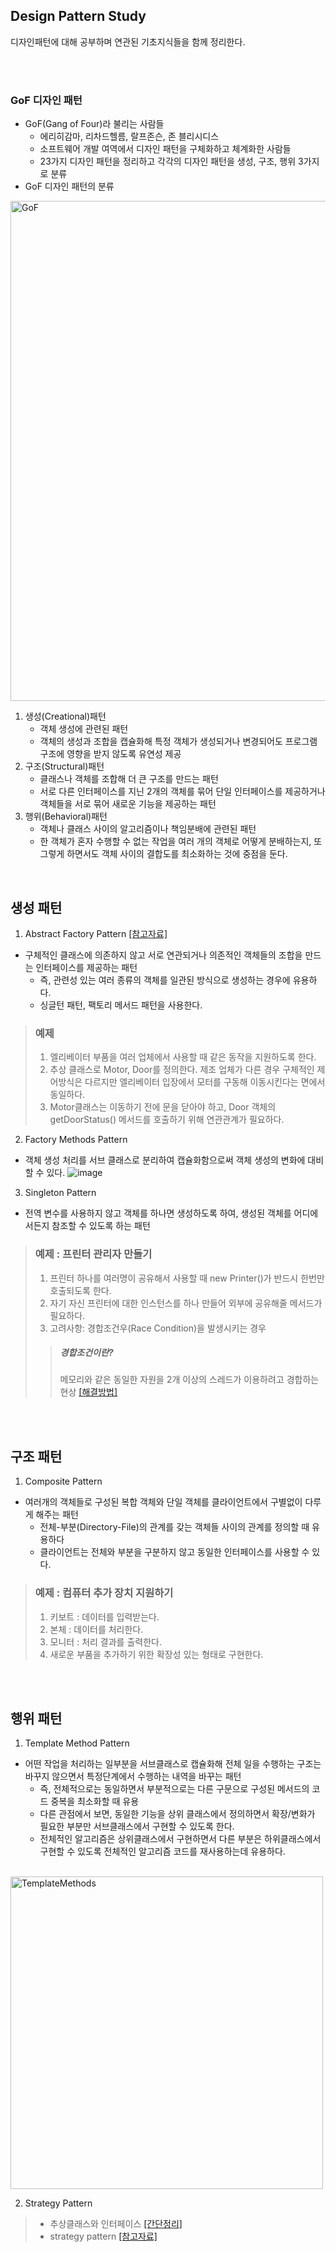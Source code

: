 
## Design Pattern Study
디자인패턴에 대해 공부하며 연관된 기초지식들을 함께 정리한다.

<br/>
<br/>


### GoF 디자인 패턴
- GoF(Gang of Four)라 불리는 사람들 
  - 에리히감마, 리차드헬름, 랄프존슨, 존 블리시디스
  - 소프트웨어 개발 여역에서 디자인 패턴을 구체화하고 체계화한 사람들
  - 23가지 디자인 패턴을 정리하고 각각의 디자인 패턴을 생성, 구조, 행위 3가지로 분류
- GoF 디자인 패턴의 분류<br>
<img width="800" alt="GoF" src="https://user-images.githubusercontent.com/67686761/108626218-67c5de00-7492-11eb-9bf8-fa32b7c68e7b.png">

1. 생성(Creational)패턴
    - 객체 생성에 관련된 패턴
    - 객체의 생성과 조합을 캡슐화해 특정 객체가 생성되거나 변경되어도 프로그램 구조에 영향을 받지 않도록 유연성 제공
2. 구조(Structural)패턴
    - 클래스나 객체를 조합해 더 큰 구조를 만드는 패턴
    - 서로 다른 인터페이스를 지닌 2개의 객체를 묶어 단일 인터페이스를 제공하거나 객체들을 서로 묶어 새로운 기능을 제공하는 패턴
3. 행위(Behavioral)패턴
    - 객체나 클래스 사이의 알고리즘이나 책임분배에 관련된 패턴
    - 한 객체가 혼자 수행할 수 없는 작업을 여러 개의 객체로 어떻게 분배하는지, 또 그렇게 하면서도 객체 사이의 결합도를 최소화하는 것에 중점을 둔다.

<br/>

## 생성 패턴
1. Abstract Factory Pattern [[참고자료]](https://gmlwjd9405.github.io/2018/08/08/abstract-factory-pattern.html)
- 구체적인 클래스에 의존하지 않고 서로 연관되거나 의존적인 객체들의 조합을 만드는 인터페이스를 제공하는 패턴
  - 즉, 관련성 있는 여러 종류의 객체를 일관된 방식으로 생성하는 경우에 유용하다.
  - 싱글턴 패턴, 팩토리 메서드 패턴을 사용한다.
 
> ### 예제 
> 1) 엘리베이터 부품을 여러 업체에서 사용할 때 같은 동작을 지원하도록 한다. 
> 2) 추상 클래스로 Motor, Door를 정의한다. 제조 업체가 다른 경우 구체적인 제어방식은 다르지만 엘리베이터 입장에서 모터를 구동해 이동시킨다는 면에서 동일하다.
> 3) Motor클래스는 이동하기 전에 문을 닫아야 하고, Door 객체의 getDoorStatus() 메서드를 호출하기 위해 연관관계가 필요하다. 


2. Factory Methods Pattern
- 객체 생성 처리를 서브 클래스로 분리하여 캡슐화함으로써 객체 생성의 변화에 대비할 수 있다. 
![image](https://user-images.githubusercontent.com/67686761/108626507-da838900-7493-11eb-8aee-2efc418b0687.png)


3. Singleton Pattern
- 전역 변수를 사용하지 않고 객체를 하나면 생성하도록 하여, 생성된 객체를 어디에서든지 참조할 수 있도록 하는 패턴

> ### 예제 : 프린터 관리자 만들기
> 1) 프린터 하나를 여러명이 공유해서 사용할 때 new Printer()가 반드시 한번만 호출되도록 한다.
> 2) 자기 자신 프린터에 대한 인스턴스를 하나 만들어 외부에 공유해줄 메서드가 필요하다.
> 3) 고려사항: 경합조건우(Race Condition)을 발생시키는 경우  
> > ##### 경합조건이란? 
> > 메모리와 같은 동일한 자원을 2개 이상의 스레드가 이용하려고 경합하는 현상 [[해결방법]](https://gmlwjd9405.github.io/2018/07/06/singleton-pattern.html)


<br/>
<br/>


## 구조 패턴
1. Composite Pattern
- 여러개의 객체들로 구성된 복합 객체와 단일 객체를 클라이언트에서 구별없이 다루게 해주는 패턴
  - 전체-부분(Directory-File)의 관계를 갖는 객체들 사이의 관계를 정의할 때 유용하다
  - 클라이언트는 전체와 부분을 구분하지 않고 동일한 인터페이스를 사용할 수 있다. 

> ### 예제 : 컴퓨터 추가 장치 지원하기
> 1) 키보트 : 데이터를 입력받는다.
> 2) 본체 : 데이터를 처리한다.
> 3) 모니터 : 처리 결과를 출력한다.
> 4) 새로운 부품을 추가하기 위한 확장성 있는 형태로 구현한다. 




<br/>
<br/>


## 행위 패턴 
1. Template Method Pattern
- 어떤 작업을 처리하는 일부분을 서브클래스로 캡슐화해 전체 일을 수행하는 구조는 바꾸지 않으면서 특정단계에서 수행하는 내역을 바꾸는 패턴
  - 즉, 전체적으로는 동일하면서 부분적으로는 다른 구문으로 구성된 메서드의 코드 중복을 최소화할 때 유용
  - 다른 관점에서 보면, 동일한 기능을 상위 클래스에서 정의하면서 확장/변화가 필요한 부분만 서브클래스에서 구현할 수 있도록 한다.
  - 전체적인 알고리즘은 상위클래스에서 구현하면서 다른 부분은 하위클래스에서 구현할 수 있도록 전체적인 알고리즘 코드를 재사용하는데 유용하다.
<br>
<img width="500" align="center" alt="TemplateMethods" src="https://user-images.githubusercontent.com/67686761/108629456-4d483080-74a3-11eb-90c0-4021355e9df5.png">


2. Strategy Pattern
>  * 추상클래스와 인터페이스 [[간단정리]](https://pro-growth.tistory.com/213)
>  * strategy pattern [[참고자료]](https://gmlwjd9405.github.io/2018/07/06/strategy-pattern.html)
